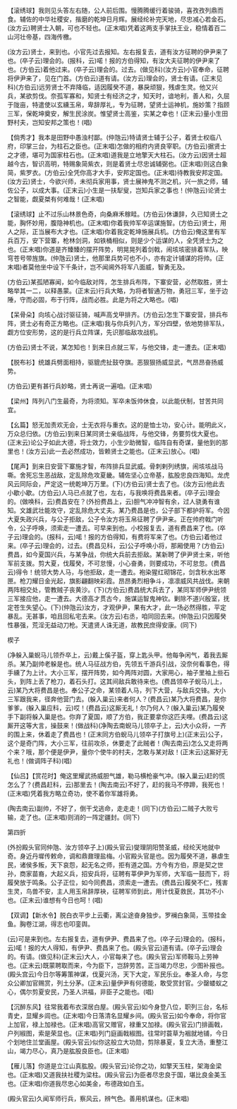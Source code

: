 <!-- { "loadSidebar": true } -->
【滚绣球】我则见头答左右随，公人前后围。慢腾腾缓行着骏骑，喜孜孜列鼎而食。辅佐的中华社稷安，揩磨的乾坤日月辉。展经纶补完天地，尽忠减心若金石。(汝方云)聘贤士入朝，可也不轻也。(正末唱)凭着这两支手掌扶王业，稳情着百二山河壮帝基，四海传檄。

(汝方云)贤士，来到也。小官先过去报知。左右报复去，道有汝方征聘的伊尹来了也。(卒子云)理会的。(报科，云)喏！报的方伯得知，有汝大夫征聘的伊尹来了也。(方伯云)着他过来。(卒子云)理会的。过去。(做见科)(汝方云)小官奉命，征聘将伊尹来了，见在门首。(方伯云)道有请。(汝方云)理会的，贤士有请。(正末见科)(方伯云)远劳贤士不弃降临，适因履癸不道，暴戾顽狠，残虐生灵。他又兴兵，某欲剪伐。奈孤军寡和，知贤士有经济之才，知天时，谙地利，善人和，久屈于陇亩，特遣使以玄纁玉帛，卑辞厚礼，专为征聘，望贤士运神机，施妙策？指顾三军，保乾坤奠安，解生民涂炭。惟望贤士高鉴，实某之幸也！(正末云)量小生田野村夫，岂知安邦之策也！(唱)

【倘秀才】我本是田野中愚浊村鄙。(仲虺云)特请贤士辅于公子，着贤士权临八府，印掌三台，为柱石之臣也。(正末唱)怎做的相府内贤良宰职。(方伯云)据贤士之才德，堪可为国家柱石也。(正末唱)道我是立地擎天大柱石。(汝方云)因贤士超越今古，智识高明，特赐象简紫衣，则是着贤士尽忠诚辅弼也。(正末唱)则这白象简，紫罗衣。(方伯云)全凭你高才大手，安邦定国也。(正末唱)待教我安邦定国。(汝方云)贤士，今欲兴师，未彻兵家用事，贤士展神鬼不测之机，兴一旅之师，辅佐公子，以成大事。(正末云)小生是一扶犁叟，岂知兵家之事也！(仲虺云)论贤士之智能，觑夏桀有何难哉！(正末唱)

【滚绣球】止不过乐山林景色奇，向桑麻禾稼畦。(方伯云)休谦辞，久已知贤士之能，胸怀妙用，腹隐神机也。(正末唱)你着我帅军卒运谋施智。(方伯云)贤士，用人之际，正当展布大才也。(正末唱)你着我定乾坤施展兵机。(方伯云)俺这里有军兵百万，安下营寨，枪林剑洞，如铁桶相似，则是少个运谋的人，全凭贤士为之也。(正末唱)你道是齐臻臻的摆开阵势，明晃晃列着剑戟，闹垓垓密排着军队，映穹苍号带旌旗。(仲虺云)贤士，他那里兵势可也不小，亦有定计铺谋的将帅。(正末唱)者莫他坐中设下千条计，岂不闻阃外将军八面威，智勇无及。

(方伯云)某孤陋寡闻，如今临敌对阵，怎生排兵布阵，下寨安营，必然取胜，贤士略举其一二，以释愚蒙。(正末云)行兵大略，为将者智通万物，勇冠三军，坐于边陲，守而必固，布于行阵，战而必胜。此是为将之大略也。(唱)

【呆骨朵】向垓心战讨驱征骑，喊声高戈甲排齐。(方伯云)怎生下寨安营，排兵布阵，贤士必有奇正方略也。(正末唱)我与你兵列八方，军分四壁，依地势排军队，觑方位安形势，这的是行兵立阵谋，先识那临敌攻战机。

(方伯云)贤士不说，某怎知也！到来日点就三军，与他交锋，走一遭去。(正末唱)

【脱布衫】统雄兵劈面相持，驱貔虎扯鼓夺旗。恶狠狠扬威显武，气昂昂奋扬威势。

(方伯云)更有甚行兵妙略，贤士再说一遍咱。(正末唱)

【梁州】阵列八门生最奇，为将须知。军卒未饭帅休食，以此能伏制，甘苦共同宜。

【幺篇】怒无加责欢无会，士无衣将与重衣。这的是恤士功，安心计。能明此义，万众总归依。(方伯云)到来日某同贤士亲临战阵，与他交锋，务要剪伐大夏也。(正末云)论公子如此大德，将士效力，小生少助微智，临阵自有奇谋，量他到的那里也！(汝方云)此一去必然成功，皆赖贤士之能也。(正末云)放心。(唱)

【尾声】到来日安营下寨施才智，布阵排兵显武威。骨刺剌列绣旗，闹垓垓战马嘶。舍死忘生恶战敌，定乱除危攻夏畿。辅佐坚心立帝基，肱股忠良四海知。龙虎风云同际会，严定这一统乾坤万万里。(下)(方伯云)贤士去了也。(汝方云)他此去小歇小歇。(方伯云)人马已点就了也，左右，与我唤将费昌来者。(卒子云)理会的。(做唤科，云)费昌安在？(外扮费昌上，云)胆气冲冲智有余，过人骁勇有谁知。文雄武壮能攻守，定乱除危大丈夫。某乃费昌是也，公子部下都护将军。今因大夏失政兴兵，与公子拒敌，公子令汝方将玉帛征聘了伊尹来。正在帅府戟门听令，公子呼唤，须索走一遭去。可早来到也。小校报复去，道有费昌来了也。(卒子云)理会的。(报科，云)喏！报的方伯得知，有费将军来了也。(方伯云)着他过来。(卒子云)理会的，过去。(费昌见科，云)公子呼唤小将，那厢使用？(方伯云)费昌，如今夏国兴兵，与某争战，你统大兵前去拒敌。某新聘了伊尹贤士来，听他军前支拨。剪大夏，伐履癸，不可怠慢，小心奋勇，则要成功，不可怠忽。(费昌云)得令！统领大势人马，与他拒敌，走一遭去。袍染猩红砌锦花，剑含秋水出寒匣。枪刀耀日金光起，旗影翩翻映彩霞。昂昂勇烈相争斗，凛凛威风共战伐。来朝两阵相交处，管教贼子丧黄沙。(下)(方伯云)费昌统大兵去了，某同军师伊尹统领三军接应他，走一遭去。大德高才贯古今，施谋运智鬼神钦。剿除不道兴殷室，抚定苍生失望心。(下)(仲虺云)汝方，才观伊尹，果有大才，此一场必然得胜，平定暴乱。无甚事，咱且回私宅去来。(汝方云)右丞，咱同回去来。(仲虺云)只因履癸性暴强，荒淫无益动刀枪。天遣贤人诛无道，故教民庶得安康。(同下)

楔子

(净躲入巢蜺马儿领乔卒上，云)戴上傒子盔，穿上匙头甲。他每争闲气，着我去厮杀。某乃副帅老躲是也。统人马征战方伯，先领五千游兵引战，没奈何看事色，得手纁了为上计。大小三军，摆开阵势，如今两阵对圆，大家用心，袖子里袖上些石头，到阵上丢了枪刀，着石头打。这其间敌兵敢待来也。(费昌领卒子蜺马儿上，云)某乃大将费昌是也。奉公子之命，某领着人马，列下大营，与敌兵交锋。大小三军跟我来，径奔他营门去。(躲入巢云)来者何人？(费昌云)某乃大将费昌，是你爹爹。(躲入巢应科，云)哎！(费昌云)这厮无礼！尔乃何人？(躲入巢云)某乃履癸手下副将躲入巢是也。你弃了夏国，顺了方伯，我正要拿你这匹夫哩。(费昌云)这厮开这等大言，操鼓来！(做战科)(净陶去南蜺马儿领卒子上，云)大小众将，一齐的围上来，休着走了费昌也！(正末同方伯蜺马儿领卒子打旗号上)(正末云)公子，这个是奇门阵，大小三军，往前攻杀，休要走了此贼者！(陶去南云)怎么又走将两个来？哦，那个便是伊尹，量你个使牛的村夫，怎敢与某对敌！(正末云)这厮好无礼也！(做调阵子科)(唱)

【仙吕】【赏花时】俺这里耀武扬威胆气雄，勒马横枪豪气冲。(躲入巢云)赶的慌怎么了？(费昌赶科，云)那里去！(陶去南云)不好了，赶的我马不停蹄，我死也！(正末唱)凭着我方略立奇功，使不着你军雄将勇。

(陶去南云)副帅，不好了，倒干戈逃命，走走走！(同下)(方伯云)二贼子大败亏输，走了也。(正末唱)则消的一阵定疆封。(同下)

第四折

(外扮殿头官同仲虺、汝方领卒子上)(殿头官云)燮理阴阳赞圣威，经纶天地就中奇。身近丹墀传敕命，调和鼎鼐理盐梅。小官殿头官是也。因为履癸不道，暴虐生民，诸侯多叛，天下哀怨，起无名之师，拒有道之国。方今有方伯，原是契之世孙，商家苗裔，大起义兵，招安兵将，征聘有莘伊尹为军师，大军临一鼓而下，将履癸放于鸣条。公子正位，如今同费昌，须索走一遭去。(费昌云)履癸不仁，残害生灵，鸟兽不安，主人用玉帛辞厚袂，征聘军师到此，用计伐夏救民，其功不小也。(正末云)谁想有今日也呵！(唱)

【双调】【新水令】脱白衣平步上云衢，离尘途奋身独步。罗襕白象简，玉带挂金鱼。胸卷江湖，得志也叩銮舆。

(云)可是来到也。左右报复去，道有伊尹、费昌来了也。(卒子云)理会的。(报科，云)喏！报的大人得知，有伊尹、费昌来了也。(殿头官云)道有请。(卒子云)理会的。有请。(做见科)(正末云)大人，小官每来了也。(殿头官云)军师鞍马上劳神也。(正末云)既蒙聘取而来，今为臣下，岂辞劳苦。正当竭力尽忠，少图补报也。(殿头宫云)今日尔等筹策神谋，伐夏兴汤，天下大定，军民乐业。奉圣人命，与您众公卿加官赐赏，列土分茅。(正末云)量伊尹有何德能，敢受赏封官。少罄蝼蚁之心，偶尔剪夏安民，乃圣人洪福，非臣子之能也。(唱)

【沉醉东风】往常我着布衣深居白屋。(殿头官云)如今身登八位，职列三台，名标青史，显耀乡闾也。(正末唱)今日落清名显耀乡间。(殿头官云)如今奉命，将你官上加官，禄上加禄也。(正末唱)高官又赠官，禄重又加禄。(殿头官云)门排画戟，户列椒图，索是荣显也。(正末唱)列门庭画戟椒图。往常时蓑草为裀就地铺，今日个划地住兰堂画屋。(殿头官云)似你这般立大功勋，剪除暴夏，复立大汤，重整江山，竭力尽心，真乃是肱股良臣也。(正末唱)

【雁儿落】你道是立江山真肱股。(殿头官云)论你之功，如擎天玉柱，架海金梁也。(正末唱)又道我扶社稷为梁柱。(殿头官云)为臣者尽忠良于国，堪比良金美玉也。(正末唱)你道我尽忠心如美金，布德政如白玉。

(殿头官云)久闻军师行兵，察风云，辨气色。善用机谋也。(正末唱)

